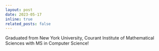 ```yaml
---
layout: post
date: 2023-05-17
inline: true
related_posts: false
---
```


Graduated from New York University, Courant Institute of Mathematical Sciences with MS in Computer Science!